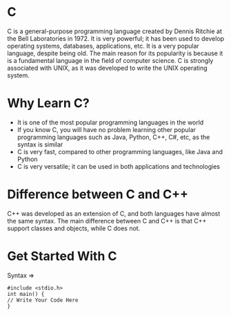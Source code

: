 # C
C is a general-purpose programming language created by Dennis Ritchie at the Bell Laboratories in 1972. It is very powerful; it has been used to develop operating systems, databases, applications, etc. It is a very popular language, despite being old. The main reason for its popularity is because it is a fundamental language in the field of computer science. C is strongly associated with UNIX, as it was developed to write the UNIX operating system.

# Why Learn C?
- It is one of the most popular programming languages in the world
- If you know C, you will have no problem learning other popular programming languages such as Java, Python, C++, C#, etc, as the syntax is similar
- C is very fast, compared to other programming languages, like Java and Python
- C is very versatile; it can be used in both applications and technologies

# Difference between C and C++
C++ was developed as an extension of C, and both languages have almost the same syntax.
The main difference between C and C++ is that C++ support classes and objects, while C does not.

# Get Started With C 
Syntax =>

    #include <stdio.h>
    int main() {
    // Write Your Code Here
    }
